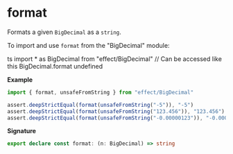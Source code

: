 # format

Formats a given `BigDecimal` as a `string`.

To import and use `format` from the "BigDecimal" module:

ts
import \* as BigDecimal from "effect/BigDecimal"
// Can be accessed like this
BigDecimal.format
undefined

**Example**

```ts
import { format, unsafeFromString } from "effect/BigDecimal"

assert.deepStrictEqual(format(unsafeFromString("-5")), "-5")
assert.deepStrictEqual(format(unsafeFromString("123.456")), "123.456")
assert.deepStrictEqual(format(unsafeFromString("-0.00000123")), "-0.00000123")
```

**Signature**

```ts
export declare const format: (n: BigDecimal) => string
```
